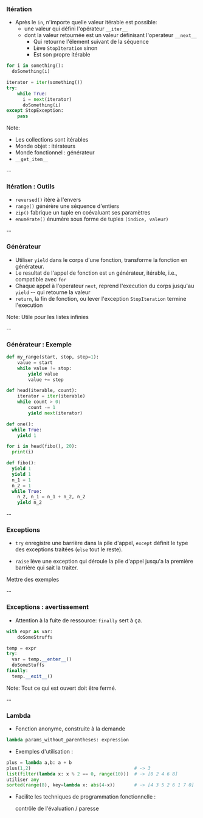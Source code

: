 ### Itération

- Après le `in`, n'importe quelle valeur itérable est possible:
  - une valeur qui défini l'opérateur `__iter__`
  - dont la valeur retournée est un valeur définisant l'operateur `__next__`
    - Qui retourne l'élement suivant de la séquence
    - Lève `StopIteration` sinon
    - Est son propre itérable

<div class="half">

~~~python
for i in something():
  doSomething(i)
~~~

</div>
<div class="half">

~~~python
iterator = iter(something())
try:
    while True:
      i = next(iterator)
      doSomething(i)
except StopException:
    pass
~~~

</div>

Note:
- Les collections sont itérables
- Monde objet : itérateurs
- Monde fonctionnel : générateur
- `__get_item__`

--

### Itération : Outils

- `reversed()` itère à l'envers
- `range()` générère une séquence d'entiers
- `zip()` fabrique un tuple en coévaluant ses paramètres
- `enumérate()` énumère sous forme de tuples `(indice, valeur)`

--

### Générateur

- Utiliser `yield` dans le corps d'une fonction, transforme la fonction en générateur.
- Le resultat de l'appel de fonction est un générateur, itérable, i.e., compatible avec `for`
- Chaque appel à l'operateur `next`, reprend l'execution du corps jusqu'au `yield` -- qui retourne la valeur
- `return`, la fin de fonction, ou lever l'exception `StopIteration` termine l'execution

Note:
Utile pour les listes infinies

--

### Générateur : Exemple

<div class="half">

~~~python
def my_range(start, stop, step=1):
    value = start
    while value != stop:
        yield value
        value += step
~~~

</div>
<div class="half">

```python
def head(iterable, count):
    iterator = iter(iterable)
    while count > 0:
        count -= 1
        yield next(iterator)
```

</div>

<div class="half">

```python
def one():
  while True:
    yield 1
```

```python
for i in head(fibo(), 20):
  print(i)
```

</div><div class="half">

```python
def fibo():
  yield 1
  yield 1
  n_1 = 1
  n_2 = 1
  while True:
    n_2, n_1 = n_1 + n_2, n_2
    yield n_2
```

</div>

--

### Exceptions

- `try` enregistre une barrière dans la pile d'appel, `except` définit le type
  des exceptions traitées (`else` tout le reste).

- `raise` lève une exception qui déroule la pile d'appel jusqu'a la
  première barrière qui sait la traiter.

Mettre des exemples

--

### Exceptions : avertissement

- Attention à la fuite de ressource: `finally` sert à ça.

<div class='half'>

~~~python
with expr as var:
    doSomeStruffs
~~~

</div><div class='half'>

~~~python
temp = expr
try:
  var = temp.__enter__()
  doSomeStuffs
finally:
  temp.__exit__()
~~~

</div>

Note:
Tout ce qui est ouvert doit être fermé.

--

### Lambda

- Fonction anonyme, construite à la demande

```python
lambda params_without_parentheses: expression
```

- Exemples d'utilisation :

```python
plus = lambda a,b: a + b
plus(1,2)                                      # -> 3
list(filter(lambda x: x % 2 == 0, range(10)))  # -> [0 2 4 6 8]
utiliser any
sorted(range(8), key=lambda x: abs(4-x))       # -> [4 3 5 2 6 1 7 0]
```

- Facilite les techniques de programmation fonctionnelle :

    contrôle de l'évaluation / paresse
